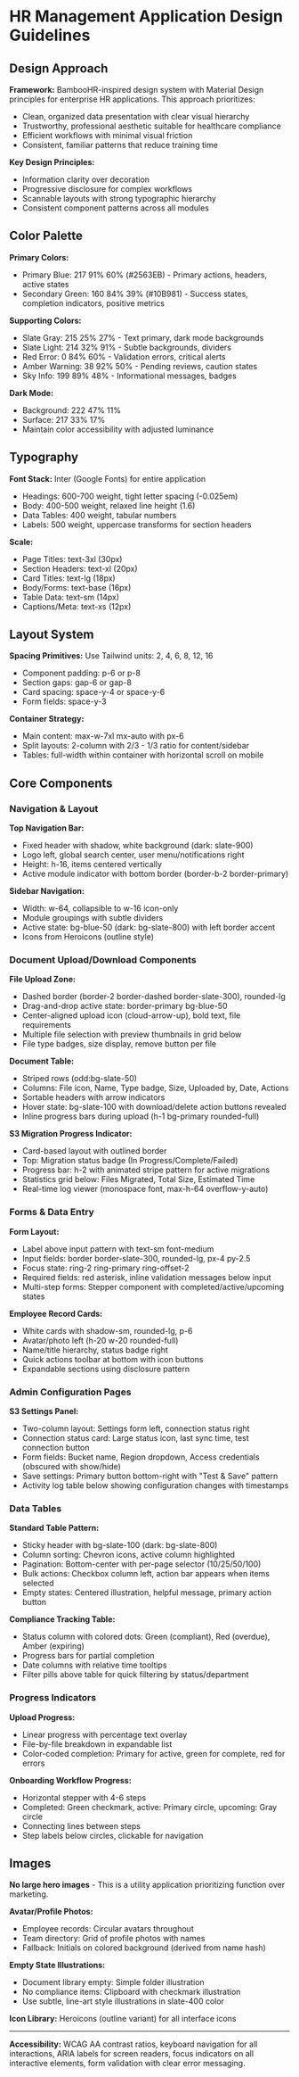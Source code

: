 # HR Management Application Design Guidelines

## Design Approach

**Framework:** BambooHR-inspired design system with Material Design principles for enterprise HR applications. This approach prioritizes:
- Clean, organized data presentation with clear visual hierarchy
- Trustworthy, professional aesthetic suitable for healthcare compliance
- Efficient workflows with minimal visual friction
- Consistent, familiar patterns that reduce training time

**Key Design Principles:**
- Information clarity over decoration
- Progressive disclosure for complex workflows
- Scannable layouts with strong typographic hierarchy
- Consistent component patterns across all modules

## Color Palette

**Primary Colors:**
- Primary Blue: 217 91% 60% (#2563EB) - Primary actions, headers, active states
- Secondary Green: 160 84% 39% (#10B981) - Success states, completion indicators, positive metrics

**Supporting Colors:**
- Slate Gray: 215 25% 27% - Text primary, dark mode backgrounds
- Slate Light: 214 32% 91% - Subtle backgrounds, dividers
- Red Error: 0 84% 60% - Validation errors, critical alerts
- Amber Warning: 38 92% 50% - Pending reviews, caution states
- Sky Info: 199 89% 48% - Informational messages, badges

**Dark Mode:**
- Background: 222 47% 11%
- Surface: 217 33% 17%
- Maintain color accessibility with adjusted luminance

## Typography

**Font Stack:** Inter (Google Fonts) for entire application
- Headings: 600-700 weight, tight letter spacing (-0.025em)
- Body: 400-500 weight, relaxed line height (1.6)
- Data Tables: 400 weight, tabular numbers
- Labels: 500 weight, uppercase transforms for section headers

**Scale:**
- Page Titles: text-3xl (30px)
- Section Headers: text-xl (20px)
- Card Titles: text-lg (18px)
- Body/Forms: text-base (16px)
- Table Data: text-sm (14px)
- Captions/Meta: text-xs (12px)

## Layout System

**Spacing Primitives:** Use Tailwind units: 2, 4, 6, 8, 12, 16
- Component padding: p-6 or p-8
- Section gaps: gap-6 or gap-8
- Card spacing: space-y-4 or space-y-6
- Form fields: space-y-3

**Container Strategy:**
- Main content: max-w-7xl mx-auto with px-6
- Split layouts: 2-column with 2/3 - 1/3 ratio for content/sidebar
- Tables: full-width within container with horizontal scroll on mobile

## Core Components

### Navigation & Layout

**Top Navigation Bar:**
- Fixed header with shadow, white background (dark: slate-900)
- Logo left, global search center, user menu/notifications right
- Height: h-16, items centered vertically
- Active module indicator with bottom border (border-b-2 border-primary)

**Sidebar Navigation:**
- Width: w-64, collapsible to w-16 icon-only
- Module groupings with subtle dividers
- Active state: bg-blue-50 (dark: bg-slate-800) with left border accent
- Icons from Heroicons (outline style)

### Document Upload/Download Components

**File Upload Zone:**
- Dashed border (border-2 border-dashed border-slate-300), rounded-lg
- Drag-and-drop active state: border-primary bg-blue-50
- Center-aligned upload icon (cloud-arrow-up), bold text, file requirements
- Multiple file selection with preview thumbnails in grid below
- File type badges, size display, remove button per file

**Document Table:**
- Striped rows (odd:bg-slate-50)
- Columns: File icon, Name, Type badge, Size, Uploaded by, Date, Actions
- Sortable headers with arrow indicators
- Hover state: bg-slate-100 with download/delete action buttons revealed
- Inline progress bars during upload (h-1 bg-primary rounded-full)

**S3 Migration Progress Indicator:**
- Card-based layout with outlined border
- Top: Migration status badge (In Progress/Complete/Failed)
- Progress bar: h-2 with animated stripe pattern for active migrations
- Statistics grid below: Files Migrated, Total Size, Estimated Time
- Real-time log viewer (monospace font, max-h-64 overflow-y-auto)

### Forms & Data Entry

**Form Layout:**
- Label above input pattern with text-sm font-medium
- Input fields: border border-slate-300, rounded-lg, px-4 py-2.5
- Focus state: ring-2 ring-primary ring-offset-2
- Required fields: red asterisk, inline validation messages below input
- Multi-step forms: Stepper component with completed/active/upcoming states

**Employee Record Cards:**
- White cards with shadow-sm, rounded-lg, p-6
- Avatar/photo left (h-20 w-20 rounded-full)
- Name/title hierarchy, status badge right
- Quick actions toolbar at bottom with icon buttons
- Expandable sections using disclosure pattern

### Admin Configuration Pages

**S3 Settings Panel:**
- Two-column layout: Settings form left, connection status right
- Connection status card: Large status icon, last sync time, test connection button
- Form fields: Bucket name, Region dropdown, Access credentials (obscured with show/hide)
- Save settings: Primary button bottom-right with "Test & Save" pattern
- Activity log table below showing configuration changes with timestamps

### Data Tables

**Standard Table Pattern:**
- Sticky header with bg-slate-100 (dark: bg-slate-800)
- Column sorting: Chevron icons, active column highlighted
- Pagination: Bottom-center with per-page selector (10/25/50/100)
- Bulk actions: Checkbox column left, action bar appears when items selected
- Empty states: Centered illustration, helpful message, primary action button

**Compliance Tracking Table:**
- Status column with colored dots: Green (compliant), Red (overdue), Amber (expiring)
- Progress bars for partial completion
- Date columns with relative time tooltips
- Filter pills above table for quick filtering by status/department

### Progress Indicators

**Upload Progress:**
- Linear progress with percentage text overlay
- File-by-file breakdown in expandable list
- Color-coded completion: Primary for active, green for complete, red for errors

**Onboarding Workflow Progress:**
- Horizontal stepper with 4-6 steps
- Completed: Green checkmark, active: Primary circle, upcoming: Gray circle
- Connecting lines between steps
- Step labels below circles, clickable for navigation

## Images

**No large hero images** - This is a utility application prioritizing function over marketing.

**Avatar/Profile Photos:**
- Employee records: Circular avatars throughout
- Team directory: Grid of profile photos with names
- Fallback: Initials on colored background (derived from name hash)

**Empty State Illustrations:**
- Document library empty: Simple folder illustration
- No compliance items: Clipboard with checkmark illustration
- Use subtle, line-art style illustrations in slate-400 color

**Icon Library:** Heroicons (outline variant) for all interface icons

---

**Accessibility:** WCAG AA contrast ratios, keyboard navigation for all interactions, ARIA labels for screen readers, focus indicators on all interactive elements, form validation with clear error messaging.